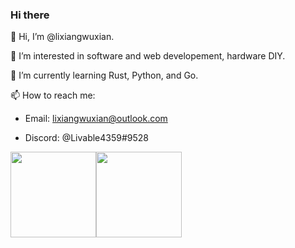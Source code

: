 ### Hi there 

👋 Hi, I’m @lixiangwuxian.

👀 I’m interested in software and web developement, hardware DIY.
 
🌱 I’m currently learning Rust, Python, and Go.

📫 How to reach me:

  - Email: lixiangwuxian@outlook.com

  - Discord: @Livable4359#9528

<!--
**lixiangwuxian/lixiangwuxian** is a ✨ _special_ ✨ repository because its `README.md` (this file) appears on your GitHub profile.

Here are some ideas to get you started:

- 🔭 I’m currently working on ...
- 🌱 I’m currently learning ...
- 👯 I’m looking to collaborate on ...
- 🤔 I’m looking for help with ...
- 💬 Ask me about ...
- 📫 How to reach me: ...
- 😄 Pronouns: ...
- ⚡ Fun fact: ...
-->

<img align="" height="137px" src="https://github-readme-stats.vercel.app/api?username=lixiangwuxian&hide_title=true&hide_border=true&show_icons=true&include_all_commits=true&line_height=21&bg_color=0,EC6C6C,FFD479,FFFC79,73FA79&theme=graywhite&locale=cn" /><img align="" height="137px" src="https://github-readme-stats.vercel.app/api/top-langs/?username=lixiangwuxian&hide_title=true&hide_border=true&layout=compact&bg_color=0,73FA79,73FDFF,D783FF&theme=graywhite&locale=cn" />
